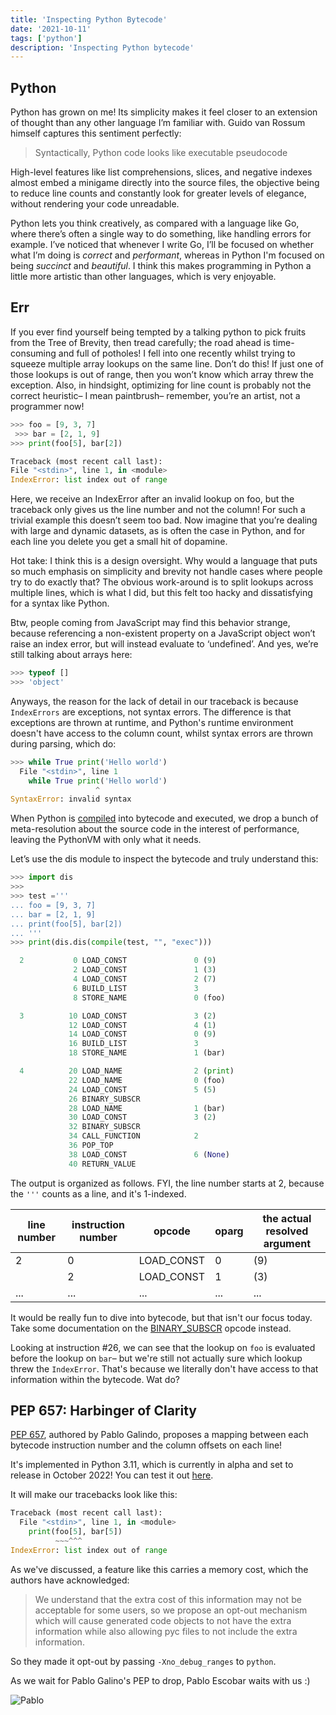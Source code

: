 ```yaml
---
title: 'Inspecting Python Bytecode'
date: '2021-10-11'
tags: ['python']
description: 'Inspecting Python bytecode'
---
```


## Python

Python has grown on me! Its simplicity makes it feel closer to an extension of thought than any other language I’m familiar with. Guido van Rossum himself captures this sentiment perfectly:

> Syntactically, Python code looks like executable pseudocode

High-level features like list comprehensions, slices, and negative indexes almost embed a minigame directly into the source files, the objective being to reduce line counts and constantly look for greater levels of elegance, without rendering your code unreadable.

Python lets you think creatively, as compared with a language like Go, where there’s often a single way to do something, like handling errors for example. I’ve noticed that whenever I write Go, I’ll be focused on whether what I’m doing is _correct_ and _performant_, whereas in Python I'm focused on being _succinct_ and _beautiful_. I think this makes programming in Python a little more artistic than other languages, which is very enjoyable.

## Err

If you ever find yourself being tempted by a talking python to pick fruits from the Tree of Brevity, then tread carefully; the road ahead is time-consuming and full of potholes! I fell into one recently whilst trying to squeeze multiple array lookups on the same line. Don’t do this! If just one of those lookups is out of range, then you won’t know which array threw the exception. Also, in hindsight, optimizing for line count is probably not the correct heuristic– I mean paintbrush– remember, you’re an artist, not a programmer now!

```py
>>> foo = [9, 3, 7]
 >>> bar = [2, 1, 9]
>>> print(foo[5], bar[2])

Traceback (most recent call last):
File "<stdin>", line 1, in <module>
IndexError: list index out of range
```

Here, we receive an IndexError after an invalid lookup on foo, but the traceback only gives us the line number and not the column! For such a trivial example this doesn’t seem too bad. Now imagine that you’re dealing with large and dynamic datasets, as is often the case in Python, and for each line you delete you get a small hit of dopamine.

Hot take: I think this is a design oversight. Why would a language that puts so much emphasis on simplicity and brevity not handle cases where people try to do exactly that? The obvious work-around is to split lookups across multiple lines, which is what I did, but this felt too hacky and dissatisfying for a syntax like Python.

Btw, people coming from JavaScript may find this behavior strange, because referencing a non-existent property on a JavaScript object won’t raise an index error, but will instead evaluate to ‘undefined’. And yes, we’re still talking about arrays here:

```js
>>> typeof []
>>> 'object'
```

Anyways, the reason for the lack of detail in our traceback is because `IndexErrors` are exceptions, not syntax errors. The difference is that exceptions are thrown at runtime, and Python's runtime environment doesn't have access to the column count, whilst syntax errors are thrown during parsing, which do:

```py
>>> while True print('Hello world')
  File "<stdin>", line 1
    while True print('Hello world')
                   ^
SyntaxError: invalid syntax
```

When Python is [compiled](https://nedbatchelder.com/blog/201803/is_python_interpreted_or_compiled_yes.html) into bytecode and executed, we drop a bunch of meta-resolution about the source code in the interest of performance, leaving the PythonVM with only what it needs.

Let’s use the dis module to inspect the bytecode and truly understand this:

```py
>>> import dis
>>>
>>> test ='''
... foo = [9, 3, 7]
... bar = [2, 1, 9]
... print(foo[5], bar[2])
... '''
>>> print(dis.dis(compile(test, "", "exec")))

  2           0 LOAD_CONST               0 (9)
              2 LOAD_CONST               1 (3)
              4 LOAD_CONST               2 (7)
              6 BUILD_LIST               3
              8 STORE_NAME               0 (foo)

  3          10 LOAD_CONST               3 (2)
             12 LOAD_CONST               4 (1)
             14 LOAD_CONST               0 (9)
             16 BUILD_LIST               3
             18 STORE_NAME               1 (bar)

  4          20 LOAD_NAME                2 (print)
             22 LOAD_NAME                0 (foo)
             24 LOAD_CONST               5 (5)
             26 BINARY_SUBSCR
             28 LOAD_NAME                1 (bar)
             30 LOAD_CONST               3 (2)
             32 BINARY_SUBSCR
             34 CALL_FUNCTION            2
             36 POP_TOP
             38 LOAD_CONST               6 (None)
             40 RETURN_VALUE
```

The output is organized as follows. FYI, the line number starts at 2, because the `'''` counts as a line, and it's 1-indexed.

| line number | instruction number | opcode     | oparg | the actual resolved argument |
| ----------- | ------------------ | ---------- | ----- | ---------------------------- |
| 2           | 0                  | LOAD_CONST | 0     | (9)                          |
|             | 2                  | LOAD_CONST | 1     | (3)                          |
| ...         | ...                | ...        | ...   | ...                          |

It would be really fun to dive into bytecode, but that isn't our focus today. Take some documentation on the [BINARY_SUBSCR](https://docs.python.org/3/library/dis.html#opcode-BINARY_SUBSCR) opcode instead.

Looking at instruction #26, we can see that the lookup on `foo` is evaluated before the lookup on `bar`– but we're still not actually sure which lookup threw the `IndexError`. That's because we literally don't have access to that information within the bytecode. Wat do?

## PEP 657: Harbinger of Clarity

[PEP 657](https://www.python.org/dev/peps/pep-0657/), authored by Pablo Galindo, proposes a mapping between each bytecode instruction number and the column offsets on each line!

It's implemented in Python 3.11, which is currently in alpha and set to release in October 2022! You can test it out [here](https://github.com/python/cpython).

It will make our tracebacks look like this:

```py
Traceback (most recent call last):
  File "<stdin>", line 1, in <module>
    print(foo[5], bar[5])
          ~~~^^^
IndexError: list index out of range
```

As we've discussed, a feature like this carries a memory cost, which the authors have acknowledged:

> We understand that the extra cost of this information may not be acceptable for some users, so we propose an opt-out mechanism which will cause generated code objects to not have the extra information while also allowing pyc files to not include the extra information.

So they made it opt-out by passing `-Xno_debug_ranges` to `python`.

As we wait for Pablo Galino's PEP to drop, Pablo Escobar waits with us :)

![Pablo](pablowait.gif)
